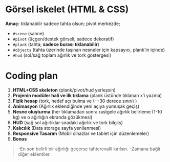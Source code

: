# Görsel iskelet (HTML & CSS)

**Amaç:** tıklanabilir sadece tahta olsun; pivot merkezde;

- `#scene` (sahne)
- `#pivot` (üçgen/destek görseli; sadece dekoratif)
- `#plank` (tahta; **sadece burası tıklanabilir**)
- `#objects` (tahta üzerinde taşınan nesneler için kapsayıcı, plank’in içinde)
- `#hud` (sol/sağ toplam ağırlık ve tork göstergesi)

# Coding plan

1. **HTML+CSS skeleton** (plank/pivot/hud yerleşsin)
2. **Projenin modüler hali ve ilk tıklama**  (plank üstünde tıklanan x’i yazma)
3. **Fizik hesap** (tork, hedef açı bulma ve (-+30 derece sınırı) )
4. **Animasyon** (Ağırlık eklendiğinde yeni açıya yumuşak geçiş)
5. **Nesne oluşturma** (her tıklamadan sonra rastgele ağırlık belirleme (1-10 kg) ve o ağırlığın ekranda gözükmesi)
6. **HUD** (sağ sol ağırlıklar sıradaki ağırlık ve tork bilgiis)
7. **Kalıcılık** (Data storage sayfa yenilenmesi)
8. **Responsive Tasarım** (Mobil cihazlar ve tablet için düzenlemeler)
9. **Bonus**
> -En son belirli bir ağırlığı geçerse tahterevalli kırılsın.
> -Zamana bağlı diğer eklentiler.